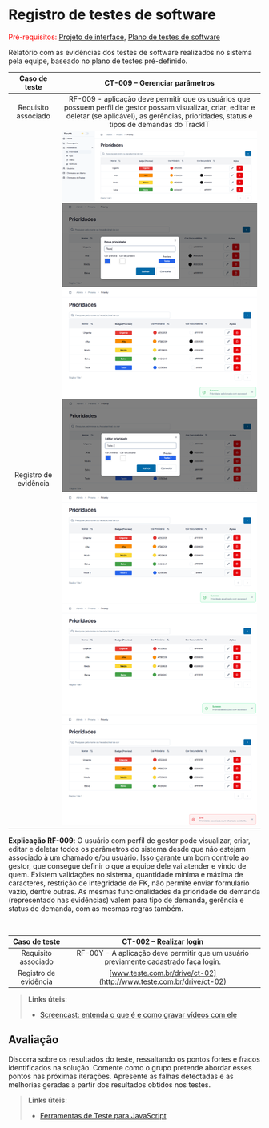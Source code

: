# Registro de testes de software

<span style="color:red">Pré-requisitos: <a href="05-Projeto-interface.md"> Projeto de interface</a></span>, <a href="08-Plano-testes-software.md"> Plano de testes de software</a>

Relatório com as evidências dos testes de software realizados no sistema pela equipe, baseado no plano de testes pré-definido.


| **Caso de teste** 	| **CT-009 – Gerenciar parâmetros** 	|
|:---:	|:---:	|
| Requisito associado | RF-009 - aplicação deve permitir que os usuários que possuem perfil de gestor possam visualizar, criar, editar e deletar (se aplicável), as gerências, prioridades, status e tipos de demandas do TrackIT|
| Registro de evidência | <img src="./images/view_param.png"/> <br> <img src="./images/create_param_1.png"/> <br> <img src="./images/create_param_2.png"/> <br> <img src="./images/edit_param_1.png"/> <br> <img src="./images/edit_param_2.png"/> <br> <img src="./images/delete_param.png"/> <br> <img src="./images/delete_param_validation.png"/> <br>| 

**Explicação RF-009**: O usuário com perfil de gestor pode visualizar, criar, editar e deletar todos os parâmetros do sistema desde que não estejam associado à um chamado e/ou usuário. Isso garante um bom controle ao gestor, que consegue definir o que a equipe dele vai atender e vindo de quem. Existem validações no sistema, quantidade mínima e máxima de caracteres, restrição de integridade de FK, não permite enviar formulário vazio, dentre outras. As mesmas funcionalidades da prioridade de demanda (representado nas evidências) valem para tipo de demanda, gerência e status de demanda, com as mesmas regras também.

<br>

| **Caso de teste** 	| **CT-002 – Realizar login** 	|
|:---:	|:---:	|
| Requisito associado | RF-00Y - A aplicação deve permitir que um usuário previamente cadastrado faça login. |
| Registro de evidência | [www.teste.com.br/drive/ct-02](http://www.teste.com.br/drive/ct-02) |


> **Links úteis**:
> - [Screencast: entenda o que é e como gravar vídeos com ele](https://rockcontent.com/br/blog/screencast/) 

## Avaliação

Discorra sobre os resultados do teste, ressaltando os pontos fortes e fracos identificados na solução. Comente como o grupo pretende abordar esses pontos nas próximas iterações. Apresente as falhas detectadas e as melhorias geradas a partir dos resultados obtidos nos testes.

> **Links úteis**:
> - [Ferramentas de Teste para JavaScript](https://geekflare.com/javascript-unit-testing/)
